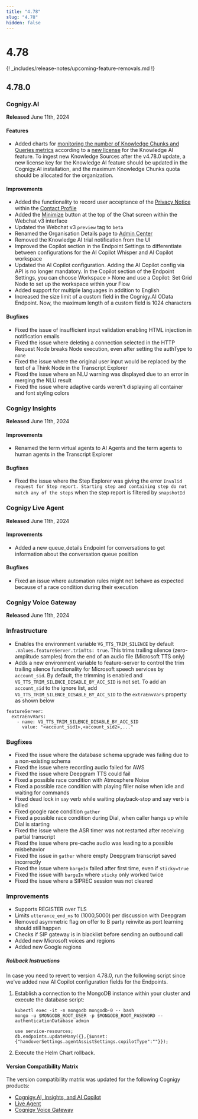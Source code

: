 ```yaml
---
title: "4.78"
slug: "4.78"
hidden: false
---
```


# 4.78

{! _includes/release-notes/upcoming-feature-removals.md !}

## 4.78.0

### Cognigy.AI

**Released** June 11th, 2024

#### Features

- Added charts for [monitoring the number of Knowledge Chunks and Queries metrics](../ai/administer/access/admin-center.md#knowledge-ai) according to a [new license](../ai/empower/knowledge-ai/activate.md#apply-for-a-license) for the Knowledge AI feature. To ingest new Knowledge Sources after the v4.78.0 update, a new license key for the Knowledge AI feature should be updated in the Cognigy.AI installation, and the maximum Knowledge Chunks quota should be allocated for the organization.

#### Improvements

- Added the functionality to record user acceptance of the [Privacy Notice](../webchat/v3/features.md#privacy-notice) within the [Contact Profile](../ai/analyze/contact-profiles.md#profile-schema)
- Added the [Minimize](../webchat/v3/features.md#controlling-the-chat-window) button at the top of the Chat screen within the Webchat v3 interface 
- Updated the Webchat v3 `preview` tag to `beta`
- Renamed the Organisation Details page to [Admin Center](../ai/administer/access/admin-center.md)
- Removed the Knowledge AI trial notification from the UI
- Improved the Copilot section in the Endpoint Settings to differentiate between configurations for the AI Copilot Whisper and AI Copilot workspace
- Updated the AI Copilot configuration. Adding the AI Copilot config via API is no longer mandatory. In the Copilot section of the Endpoint Settings, you can choose Workspace > None and use a Copilot: Set Grid Node to set up the workspace within your Flow
- Added support for multiple languages in addition to English
- Increased the size limit of a custom field in the Cognigy.AI OData Endpoint. Now, the maximum length of a custom field is 1024 characters

#### Bugfixes

- Fixed the issue of insufficient input validation enabling HTML injection in notification emails
- Fixed the issue where deleting a connection selected in the HTTP Request Node breaks Node execution, even after setting the authType to `none`
- Fixed the issue where the original user input would be replaced by the text of a Think Node in the Transcript Explorer
- Fixed the issue where an NLU warning was displayed due to an error in merging the NLU result
- Fixed the issue where adaptive cards weren't displaying all container and font styling colors

### Cognigy Insights

**Released** June 11th, 2024

#### Improvements

- Renamed the term virtual agents to AI Agents and the term agents to human agents in the Transcript Explorer

#### Bugfixes

- Fixed the issue where the Step Explorer was giving the error `Invalid request for Step report. Starting step and containing step do not match any of the steps` when the step report is filtered by `snapshotId`

### Cognigy Live Agent

**Released** June 11th, 2024

#### Improvements

- Added a new queue_details Endpoint for conversations to get information about the conversation queue position

#### Bugfixes

- Fixed an issue where automation rules might not behave as expected because of a race condition during their execution 

### Cognigy Voice Gateway

**Released** June 11th, 2024

### Infrastructure

- Enables the environment variable `VG_TTS_TRIM_SILENCE` by default `.Values.featureServer.trimTts: true`. This trims trailing silence (zero-amplitude samples) from the end of an audio file (Microsoft TTS only)
- Adds a new environment variable to feature-server to control the trim trailing silence functionality for Microsoft speech services by `account_sid`. By default, the trimming is enabled and `VG_TTS_TRIM_SILENCE_DISABLE_BY_ACC_SID` is not set. To add an `account_sid` to the ignore list, add `VG_TTS_TRIM_SILENCE_DISABLE_BY_ACC_SID` to the `extraEnvVars` property as shown below
```
featureServer:
  extraEnvVars:
    - name: VG_TTS_TRIM_SILENCE_DISABLE_BY_ACC_SID
      value: "<account_sid1>,<account_sid2>,..."
```

### Bugfixes

- Fixed the issue where the database schema upgrade was failing due to a non-existing schema
- Fixed the issue where recording audio failed for AWS
- Fixed the issue where Deepgram TTS could fail
- Fixed a possible race condition with Atmosphere Noise 
- Fixed a possible race condition with playing filler noise when idle and waiting for commands
- Fixed dead lock in `say` verb while waiting playback-stop and say verb is killed
- Fixed google race condition `gather`
- Fixed a possible race condition during Dial, when caller hangs up while Dial is starting
- Fixed the issue where the ASR timer was not restarted after receiving partial transcript
- Fixed the issue where pre-cache audio was leading to a possible misbehavior
- Fixed the issue in `gather` where empty Deepgram transcript saved incorrectly 
- Fixed the issue where `bargeIn` failed after first time, even if `sticky=true`
- Fixed the issue with `bargeIn` where `sticky` only worked twice
- Fixed the issue where a SIPREC session was not cleared

### Improvements

- Supports REGISTER over TLS
- Limits `utterance_end_ms` to (1000,5000) per discussion with Deepgram
- Removed asymmetric flag on offer to B party reinvite as port learning should still happen
- Checks if SIP gateway is in blacklist before sending an outbound call
- Added new Microsoft voices and regions
- Added new Google regions

##### Rollback Instructions

In case you need to revert to version 4.78.0, run the following script since we've added new AI Copilot configuration fields for the Endpoints.

1. Establish a connection to the MongoDB instance within your cluster and execute the database script:

    ```
    kubectl exec -it -n mongodb mongodb-0 -- bash
    mongo -u $MONGODB_ROOT_USER -p $MONGODB_ROOT_PASSWORD --authenticationDatabase admin

    use service-resources;
    db.endpoints.updateMany({},{$unset:{"handoverSettings.agentAssistSettings.copilotType":""}});
    ```

2. Execute the Helm Chart rollback.

#### Version Compatibility Matrix

The version compatibility matrix was updated for the following Cognigy products:

- [Cognigy.AI, Insights, and AI Copilot](../ai/installation/version-compatibility-matrix.md)
- [Live Agent](../live-agent/installation/deployment/version-compatibility-matrix.md)
- [Cognigy Voice Gateway](../voice-gateway/installation/version-compatibility-matrix.md)